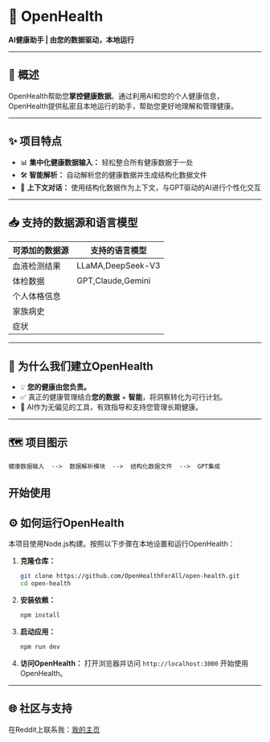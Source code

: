 # 🚀 **OpenHealth**

**AI健康助手 | 由您的数据驱动，本地运行**

---

## 🌟 概述

OpenHealth帮助您**掌控健康数据**。通过利用AI和您的个人健康信息，
OpenHealth提供私密且本地运行的助手，帮助您更好地理解和管理健康。

---

## ✨ 项目特点

- 📊 **集中化健康数据输入：** 轻松整合所有健康数据于一处
- 🛠️ **智能解析：** 自动解析您的健康数据并生成结构化数据文件
- 🤝 **上下文对话：** 使用结构化数据作为上下文，与GPT驱动的AI进行个性化交互

---

## 📥 支持的数据源和语言模型

| **可添加的数据源** | **支持的语言模型** |
|-------------------|-------------------|
| 血液检测结果      | LLaMA,DeepSeek-V3  |
| 体检数据          | GPT,Claude,Gemini  |
| 个人体格信息      |                   |
| 家族病史          |                   |
| 症状              |                   |

---

## 🤔 为什么我们建立OpenHealth

- 💡 **您的健康由您负责。**
- ✅ 真正的健康管理结合**您的数据** + **智能**，将洞察转化为可行计划。
- 🧠 AI作为无偏见的工具，有效指导和支持您管理长期健康。

---

## 🗺️ 项目图示

```plaintext
健康数据输入  -->  数据解析模块  -->  结构化数据文件  -->  GPT集成
```

## 开始使用

## ⚙️ 如何运行OpenHealth

本项目使用Node.js构建。按照以下步骤在本地设置和运行OpenHealth：

1. **克隆仓库：**

   ```bash
   git clone https://github.com/OpenHealthForAll/open-health.git
   cd open-health
   ```

2. **安装依赖：**

   ```bash
   npm install
   ```

3. **启动应用：**

   ```bash
   npm run dev
   ```

4. **访问OpenHealth：**
   打开浏览器并访问 `http://localhost:3000` 开始使用OpenHealth。

---

## 🌐 社区与支持

在Reddit上联系我：[我的主页](https://www.reddit.com/user/Dry_Steak30/) 